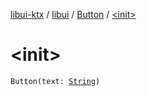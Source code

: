 [libui-ktx](../../index.md) / [libui](../index.md) / [Button](index.md) / [&lt;init&gt;](./-init-.md)

# &lt;init&gt;

`Button(text: `[`String`](https://kotlinlang.org/api/latest/jvm/stdlib/kotlin/-string/index.html)`)`
